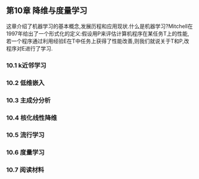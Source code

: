 ## 第10章 降维与度量学习
这章介绍了机器学习的基本概念,发展历程和应用现状.什么是机器学习?Mitchell在1997年给出了一个形式化的定义:假设用P来评估计算机程序在某任务T上的性能,若一个程序通过利用经验E在T中任务上获得了性能改善,则我们就说关于T和P,改程序对E进行了学习.

### 10.1 k近邻学习

### 10.2 低维嵌入

### 10.3 主成分分析

### 10.4 核化线性降维

### 10.5 流行学习

### 10.6 度量学习

### 10.7 阅读材料

